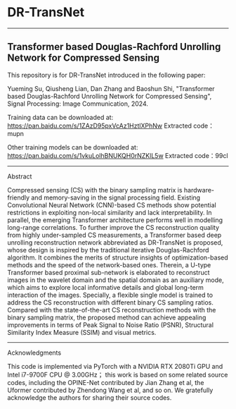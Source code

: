 # DR-TransNet 
------------------------------------------------------------------
Transformer based Douglas-Rachford Unrolling Network for Compressed Sensing
-------------------------------------------------------------------
This repository is for DR-TransNet introduced in the following paper:

Yueming Su, Qiusheng Lian, Dan Zhang and Baoshun Shi, "Transformer based Douglas-Rachford Unrolling Network for Compressed Sensing", Signal Processing: Image Communication, 2024.

Training data can be downloaded at: https://pan.baidu.com/s/1ZAzD95pxVcAz1HztlXPhNw   Extracted code：mupn

Other training models can be downloaded at: https://pan.baidu.com/s/1vkuLolhBNUKQH0rNZKlL5w   Extracted code：99cl

-------------------------------------------------------------------
Abstract

Compressed sensing (CS) with the binary sampling matrix is hardware-friendly and memory-saving in the signal processing field. Existing Convolutional Neural Network (CNN)-based CS methods show potential restrictions in exploiting non-local similarity and lack interpretability. In parallel, the emerging Transformer architecture performs well in modelling long-range correlations. To further improve the CS reconstruction quality from highly under-sampled CS measurements, a Transformer based deep unrolling reconstruction network abbreviated as DR-TransNet is proposed, whose design is inspired by the traditional iterative Douglas-Rachford algorithm. It combines the merits of structure insights of optimization-based methods and the speed of the network-based ones. Therein, a U-type Transformer based proximal sub-network is elaborated to reconstruct images in the wavelet domain and the spatial domain as an auxiliary mode, which aims to explore local informative details and global long-term interaction of the images. Specially, a flexible single model is trained to address the CS reconstruction with different binary CS sampling ratios. Compared with the state-of-the-art CS reconstruction methods with the binary sampling matrix, the proposed method can achieve appealing improvements in terms of Peak Signal to Noise Ratio (PSNR), Structural Similarity Index Measure (SSIM) and visual metrics.

--------------------------------------------------------------------
Acknowledgments

This code is implemented via PyTorch with a NVIDIA RTX 2080Ti GPU and Intel i7-9700F CPU @ 3.00GHz； this work is based on some related source codes, including the OPINE-Net contributed by Jian Zhang et al, the Uformer contributed by Zhendong Wang et al, and so on. We gratefully acknowledge the authors for sharing their source codes.
